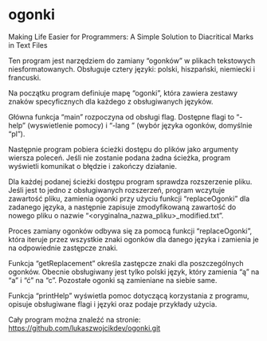# ogonki
Making Life Easier for Programmers: A Simple Solution to Diacritical Marks in Text Files

Ten program jest narzędziem do zamiany “ogonków” w plikach tekstowych niesformatowanych. Obsługuje cztery języki: polski, hiszpański, niemiecki i francuski.

Na początku program definiuje mapę “ogonki”, która zawiera zestawy znaków specyficznych dla każdego z obsługiwanych języków.

Główna funkcja “main” rozpoczyna od obsługi flag. Dostępne flagi to “-help” (wyswietlenie pomocy) i “-lang <jezyk>” (wybór języka ogonków, domyślnie “pl”).

Następnie program pobiera ścieżki dostępu do plików jako argumenty wiersza poleceń. Jeśli nie zostanie podana żadna ścieżka, program wyświetli komunikat o błędzie i zakończy działanie.

Dla każdej podanej ścieżki dostępu program sprawdza rozszerzenie pliku. Jeśli jest to jedno z obsługiwanych rozszerzeń, program wczytuje zawartość pliku, zamienia ogonki przy użyciu funkcji “replaceOgonki” dla zadanego języka, a następnie zapisuje zmodyfikowaną zawartość do nowego pliku o nazwie “<oryginalna_nazwa_pliku>_modified.txt”.

Proces zamiany ogonków odbywa się za pomocą funkcji “replaceOgonki”, która iteruje przez wszystkie znaki ogonków dla danego języka i zamienia je na odpowiednie zastępcze znaki.

Funkcja “getReplacement” określa zastępcze znaki dla poszczególnych ogonków. Obecnie obsługiwany jest tylko polski język, który zamienia “ą” na “a” i “ć” na “c”. Pozostałe ogonki są zamieniane na siebie same.

Funkcja “printHelp” wyświetla pomoc dotyczącą korzystania z programu, opisuje obsługiwane flagi i języki oraz podaje przykłady użycia.

Cały program można znaleźć na stronie: https://github.com/lukaszwojcikdev/ogonki.git
